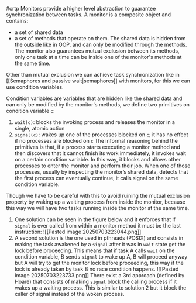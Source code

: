 #crtp 
Monitors provide a higher level abstraction to guarantee synchronization between tasks.
A monitor is a composite object and contains:
- a set of shared data
- a set of methods that operate on them.
The shared data is hidden from the outside like in OOP, and can only be modified through the methods.
The monitor also guarantees mutual exclusion between its methods, only one task at a time can be inside one of the monitor's methods at the same time.

Other than mutual exclusion we can achieve task synchronization like in [[Semaphores and passive wait|semaphores]] with monitors, for this we can use condition variables.

Condition variables are variables that are hidden like the shared data and can only be modified by the monitor's methods, we define two primitives on condition variable `c`:
1. `wait(c)`: blocks the invoking process and releases the monitor in a single, atomic action
2. `signal(c)`: wakes up one of the processes blocked on `c`; it has no effect if no processes are blocked on `c`
The informal reasoning behind the primitives is that, if a process starts executing a monitor method and then discovers that it cannot finish its work immediately, it invokes wait on a certain condition variable. In this way, it blocks and allows other processes to enter the monitor and perform their job.
When one of those processes, usually by inspecting the monitor’s shared data, detects that the first process can eventually continue, it calls signal on the same condition variable.

Though we have to be careful with this to avoid ruining the mutual exclusion property by waking up a waiting process from inside the monitor, because this way we will have two tasks running inside the monitor at the same time.
1. One solution can be seen in the figure below and it enforces that if `signal` is ever called from within a monitor method it must be the last instruction:
	![[Pasted image 20250703223044.png]]
2. A second solution is the one used in pthreads (POSIX) and consists in making the task awakened by a `signal` after it was in `wait` state get the lock before proceeding. This means that if task A calls `wait` on the condition variable, B sends `signal` to wake up A, B will proceed anyway but A will try to get the monitor lock before proceeding, this way if the lock is already taken by task B no race condition happens.
	 ![[Pasted image 20250703223733.png]]
There exist a 3rd approach (defined by Hoare) that consists of making `signal` block the calling process if it wakes up a waiting process. This is similar to solution 2 but it block the caller of signal instead of the woken process. 